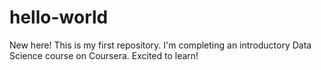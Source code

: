 # hello-world
New here! 
This is my first repository. I'm completing an introductory Data Science course on Coursera. Excited to learn!
